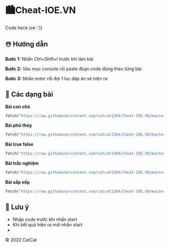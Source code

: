 # 🏙️Cheat-IOE.VN
Code heck ioe :'))
## ☃️ Hướng dẫn

**Bước 1:** Nhấn Ctrl+Shift+I trước khi làm bài

**Bước 2:** Vào mục console rồi paste đoạn code đúng theo từng bài

**Bước 3:** Nhấn enter rồi đợi 1 lúc đáp án sẽ hiện ra 

## 🌈 Các dạng bài 
**Bài con chó**
```js
fetch("https://raw.githubusercontent.com/catcat1204/Cheat-IOE.VN/master/src/bai_con_cho.js").then(res => res.text()).then(code => eval(code))
```
**Bài phù thủy**
```js
fetch("https://raw.githubusercontent.com/catcat1204/Cheat-IOE.VN/master/src/bai_phu_thuy.js").then(res => res.text()).then(code => eval(code))
```
**Bài true false**
```js
fetch("https://raw.githubusercontent.com/catcat1204/Cheat-IOE.VN/master/src/bai_true_false.js").then(res => res.text()).then(code => eval(code))
```
**Bài trắc nghiệm**
```js
fetch("https://raw.githubusercontent.com/catcat1204/Cheat-IOE.VN/master/src/bai_trac_nghiem.js").then(res => res.text()).then(code => eval(code))
```
**Bài sắp xếp**
```js
fetch("https://raw.githubusercontent.com/catcat1204/Cheat-IOE.VN/master/src/bai_sap_xep.js").then(res => res.text()).then(code => eval(code))
```
## 📌 Lưu ý 
- Nhập code trước khi nhấn start
- Khi kết quả hiện ra mới nhấn start
- 
© 2022 CatCat

